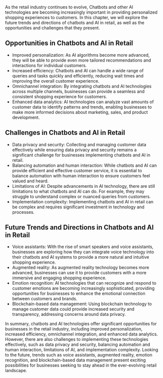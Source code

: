 

As the retail industry continues to evolve, Chatbots and other AI technologies are becoming increasingly important in providing personalized shopping experiences to customers. In this chapter, we will explore the future trends and directions of chatbots and AI in retail, as well as the opportunities and challenges that they present.

Opportunities in Chatbots and AI in Retail
------------------------------------------

* Improved personalization: As AI algorithms become more advanced, they will be able to provide even more tailored recommendations and interactions for individual customers.
* Increased efficiency: Chatbots and AI can handle a wide range of queries and tasks quickly and efficiently, reducing wait times and improving the overall customer experience.
* Omnichannel integration: By integrating chatbots and AI technologies across multiple channels, businesses can provide a seamless and consistent shopping experience for customers.
* Enhanced data analytics: AI technologies can analyze vast amounts of customer data to identify patterns and trends, enabling businesses to make more informed decisions about marketing, sales, and product development.

Challenges in Chatbots and AI in Retail
---------------------------------------

* Data privacy and security: Collecting and managing customer data effectively while ensuring data privacy and security remains a significant challenge for businesses implementing chatbots and AI in retail.
* Balancing automation and human interaction: While chatbots and AI can provide efficient and effective customer service, it is essential to balance automation with human interaction to ensure customers feel valued and heard.
* Limitations of AI: Despite advancements in AI technology, there are still limitations to what chatbots and AI can do. For example, they may struggle to understand complex or nuanced queries from customers.
* Implementation complexity: Implementing chatbots and AI in retail can be complex and requires significant investment in technology and processes.

Future Trends and Directions in Chatbots and AI in Retail
---------------------------------------------------------

* Voice assistants: With the rise of smart speakers and voice assistants, businesses are exploring how they can integrate voice technology into their chatbots and AI systems to provide a more natural and intuitive shopping experience.
* Augmented reality: As augmented reality technology becomes more advanced, businesses can use it to provide customers with a more immersive and engaging shopping experience.
* Emotion recognition: AI technologies that can recognize and respond to customer emotions are becoming increasingly sophisticated, providing opportunities for businesses to enhance the emotional connection between customers and brands.
* Blockchain-based data management: Using blockchain technology to manage customer data could provide increased security and transparency, addressing concerns around data privacy.

In summary, chatbots and AI technologies offer significant opportunities for businesses in the retail industry, including improved personalization, increased efficiency, omnichannel integration, and enhanced data analytics. However, there are also challenges to implementing these technologies effectively, such as data privacy and security, balancing automation and human interaction, limitations of AI, and implementation complexity. Looking to the future, trends such as voice assistants, augmented reality, emotion recognition, and blockchain-based data management present exciting possibilities for businesses seeking to stay ahead in the ever-evolving retail landscape.



